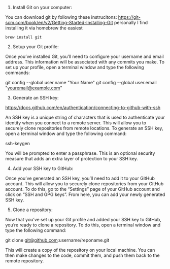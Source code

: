 1. Install Git on your computer:

You can download git by following these instrucitons: https://git-scm.com/book/en/v2/Getting-Started-Installing-Git
personally I find installing it via homebrew the easiest

```
brew install git
```

2. Setup your Git profile:

Once you’ve installed Git, you’ll need to configure your username and email address. This information will be associated with any commits you make. To set up your profile, open a terminal window and type the following commands:

git config --global user.name "Your Name"
git config --global user.email "youremail@example.com"

3. Generate an SSH key:

https://docs.github.com/en/authentication/connecting-to-github-with-ssh

An SSH key is a unique string of characters that is used to authenticate your identity when you connect to a remote server. This will allow you to securely clone repositories from remote locations. To generate an SSH key, open a terminal window and type the following command:

ssh-keygen

You will be prompted to enter a passphrase. This is an optional security measure that adds an extra layer of protection to your SSH key.

4. Add your SSH key to GitHub:

Once you’ve generated an SSH key, you’ll need to add it to your GitHub account. This will allow you to securely clone repositories from your GitHub account. To do this, go to the “Settings” page of your GitHub account and click on “SSH and GPG keys”. From here, you can add your newly generated SSH key.

5. Clone a repository:

Now that you’ve set up your Git profile and added your SSH key to GitHub, you’re ready to clone a repository. To do this, open a terminal window and type the following command:

git clone git@github.com:username/reponame.git

This will create a copy of the repository on your local machine. You can then make changes to the code, commit them, and push them back to the remote repository.
